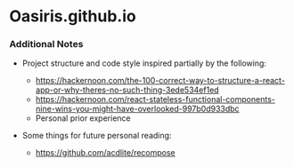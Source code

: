 # Oasiris.github.io



### Additional Notes

- Project structure and code style inspired partially by the following:
  - https://hackernoon.com/the-100-correct-way-to-structure-a-react-app-or-why-theres-no-such-thing-3ede534ef1ed
  - https://hackernoon.com/react-stateless-functional-components-nine-wins-you-might-have-overlooked-997b0d933dbc
  - Personal prior experience


- Some things for future personal reading:
  - https://github.com/acdlite/recompose